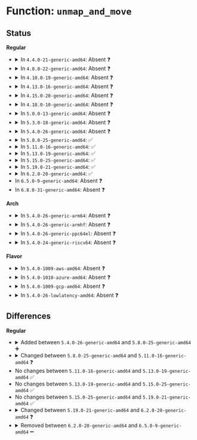 # Function: <code>unmap_and_move</code>

## Status
<b>Regular</b>
<ul>
<li>
<details>
<summary>In <code>4.4.0-21-generic-amd64</code>: Absent ❓</summary>

```json
{
  "name": "unmap_and_move",
  "collision_type": "Unique Static",
  "inline_type": "Full",
  "funcs": [
    {
      "addr": 18446744071580885842,
      "name": "unmap_and_move",
      "external": false,
      "loc": "mm/migrate.c:927",
      "file": "mm/migrate.c",
      "inline": "not declared, inlined",
      "caller_inline": [
        "mm/migrate.c:migrate_pages"
      ],
      "caller_func": []
    }
  ],
  "symbols": []
}
```
</details>
</li>
<li>
<details>
<summary>In <code>4.8.0-22-generic-amd64</code>: Absent ❓</summary>

```json
{
  "name": "unmap_and_move",
  "collision_type": "Unique Static",
  "inline_type": "Full",
  "funcs": [
    {
      "addr": 18446744071581014971,
      "name": "unmap_and_move",
      "external": false,
      "loc": "mm/migrate.c:1072",
      "file": "mm/migrate.c",
      "inline": "not declared, inlined",
      "caller_inline": [
        "mm/migrate.c:migrate_pages"
      ],
      "caller_func": []
    }
  ],
  "symbols": []
}
```
</details>
</li>
<li>
<details>
<summary>In <code>4.10.0-19-generic-amd64</code>: Absent ❓</summary>

```json
{
  "name": "unmap_and_move",
  "collision_type": "Unique Static",
  "inline_type": "Full",
  "funcs": [
    {
      "addr": 18446744071581089179,
      "name": "unmap_and_move",
      "external": false,
      "loc": "mm/migrate.c:1074",
      "file": "mm/migrate.c",
      "inline": "not declared, inlined",
      "caller_inline": [
        "mm/migrate.c:migrate_pages"
      ],
      "caller_func": []
    }
  ],
  "symbols": []
}
```
</details>
</li>
<li>
<details>
<summary>In <code>4.13.0-16-generic-amd64</code>: Absent ❓</summary>

```json
{
  "name": "unmap_and_move",
  "collision_type": "Unique Static",
  "inline_type": "Full",
  "funcs": [
    {
      "addr": 18446744071581136571,
      "name": "unmap_and_move",
      "external": false,
      "loc": "mm/migrate.c:1060",
      "file": "mm/migrate.c",
      "inline": "not declared, inlined",
      "caller_inline": [
        "mm/migrate.c:migrate_pages"
      ],
      "caller_func": []
    }
  ],
  "symbols": []
}
```
</details>
</li>
<li>
<details>
<summary>In <code>4.15.0-20-generic-amd64</code>: Absent ❓</summary>

```json
{
  "name": "unmap_and_move",
  "collision_type": "Unique Static",
  "inline_type": "Full",
  "funcs": [
    {
      "addr": 18446744071581258600,
      "name": "unmap_and_move",
      "external": false,
      "loc": "mm/migrate.c:1132",
      "file": "mm/migrate.c",
      "inline": "not declared, inlined",
      "caller_inline": [
        "mm/migrate.c:migrate_pages"
      ],
      "caller_func": []
    }
  ],
  "symbols": []
}
```
</details>
</li>
<li>
<details>
<summary>In <code>4.18.0-10-generic-amd64</code>: Absent ❓</summary>

```json
{
  "name": "unmap_and_move",
  "collision_type": "Unique Static",
  "inline_type": "Full",
  "funcs": [
    {
      "addr": 18446744071581404517,
      "name": "unmap_and_move",
      "external": false,
      "loc": "mm/migrate.c:1144",
      "file": "mm/migrate.c",
      "inline": "not declared, inlined",
      "caller_inline": [
        "mm/migrate.c:migrate_pages"
      ],
      "caller_func": []
    }
  ],
  "symbols": []
}
```
</details>
</li>
<li>
<details>
<summary>In <code>5.0.0-13-generic-amd64</code>: Absent ❓</summary>

```json
{
  "name": "unmap_and_move",
  "collision_type": "Unique Static",
  "inline_type": "Full",
  "funcs": [
    {
      "addr": 18446744071581487991,
      "name": "unmap_and_move",
      "external": false,
      "loc": "mm/migrate.c:1168",
      "file": "mm/migrate.c",
      "inline": "not declared, inlined",
      "caller_inline": [
        "mm/migrate.c:migrate_pages"
      ],
      "caller_func": []
    }
  ],
  "symbols": []
}
```
</details>
</li>
<li>
<details>
<summary>In <code>5.3.0-18-generic-amd64</code>: Absent ❓</summary>

```json
{
  "name": "unmap_and_move",
  "collision_type": "Unique Static",
  "inline_type": "Full",
  "funcs": [
    {
      "addr": 18446744071581596148,
      "name": "unmap_and_move",
      "external": false,
      "loc": "mm/migrate.c:1163",
      "file": "mm/migrate.c",
      "inline": "not declared, inlined",
      "caller_inline": [
        "mm/migrate.c:migrate_pages"
      ],
      "caller_func": []
    }
  ],
  "symbols": []
}
```
</details>
</li>
<li>
<details>
<summary>In <code>5.4.0-26-generic-amd64</code>: Absent ❓</summary>

```json
{
  "name": "unmap_and_move",
  "collision_type": "Unique Static",
  "inline_type": "Full",
  "funcs": [
    {
      "addr": 18446744071581666708,
      "name": "unmap_and_move",
      "external": false,
      "loc": "mm/migrate.c:1164",
      "file": "mm/migrate.c",
      "inline": "not declared, inlined",
      "caller_inline": [
        "mm/migrate.c:migrate_pages"
      ],
      "caller_func": []
    }
  ],
  "symbols": []
}
```
</details>
</li>
<li>
<details>
<summary>In <code>5.8.0-25-generic-amd64</code>: ✅</summary>

```c
int unmap_and_move(new_page_t * get_new_page, free_page_t * put_new_page, long unsigned int private, struct page * page, int force, enum migrate_mode mode, enum migrate_reason reason)
```

```json
{
  "name": "unmap_and_move",
  "collision_type": "Unique Static",
  "inline_type": "No",
  "funcs": [
    {
      "addr": 18446744071581885568,
      "name": "unmap_and_move",
      "external": false,
      "loc": "mm/migrate.c:1167",
      "file": "mm/migrate.c",
      "inline": "seen, unknown",
      "caller_inline": [],
      "caller_func": [
        "mm/migrate.c:migrate_pages"
      ]
    }
  ],
  "symbols": [
    {
      "addr": 18446744071581885568,
      "name": "unmap_and_move",
      "section": ".text",
      "bind": "STB_LOCAL",
      "size": 977
    }
  ]
}
```
</details>
</li>
<li>
<details>
<summary>In <code>5.11.0-16-generic-amd64</code>: ✅</summary>

```c
int unmap_and_move(new_page_t * get_new_page, free_page_t * put_new_page, long unsigned int private, struct page * page, int force, enum migrate_mode mode, enum migrate_reason reason, struct list_head * ret)
```

```json
{
  "name": "unmap_and_move",
  "collision_type": "Unique Static",
  "inline_type": "No",
  "funcs": [
    {
      "addr": 18446744071581931760,
      "name": "unmap_and_move",
      "external": false,
      "loc": "mm/migrate.c:1164",
      "file": "mm/migrate.c",
      "inline": "seen, unknown",
      "caller_inline": [],
      "caller_func": [
        "mm/migrate.c:migrate_pages"
      ]
    }
  ],
  "symbols": [
    {
      "addr": 18446744071581931760,
      "name": "unmap_and_move",
      "section": ".text",
      "bind": "STB_LOCAL",
      "size": 700
    }
  ]
}
```
</details>
</li>
<li>
<details>
<summary>In <code>5.13.0-19-generic-amd64</code>: ✅</summary>

```c
int unmap_and_move(new_page_t * get_new_page, free_page_t * put_new_page, long unsigned int private, struct page * page, int force, enum migrate_mode mode, enum migrate_reason reason, struct list_head * ret)
```

```json
{
  "name": "unmap_and_move",
  "collision_type": "Unique Static",
  "inline_type": "No",
  "funcs": [
    {
      "addr": 18446744071581957104,
      "name": "unmap_and_move",
      "external": false,
      "loc": "mm/migrate.c:1144",
      "file": "mm/migrate.c",
      "inline": "seen, unknown",
      "caller_inline": [],
      "caller_func": [
        "mm/migrate.c:migrate_pages"
      ]
    }
  ],
  "symbols": [
    {
      "addr": 18446744071581957104,
      "name": "unmap_and_move",
      "section": ".text",
      "bind": "STB_LOCAL",
      "size": 721
    }
  ]
}
```
</details>
</li>
<li>
<details>
<summary>In <code>5.15.0-25-generic-amd64</code>: ✅</summary>

```c
int unmap_and_move(new_page_t * get_new_page, free_page_t * put_new_page, long unsigned int private, struct page * page, int force, enum migrate_mode mode, enum migrate_reason reason, struct list_head * ret)
```

```json
{
  "name": "unmap_and_move",
  "collision_type": "Unique Static",
  "inline_type": "No",
  "funcs": [
    {
      "addr": 18446744071582261856,
      "name": "unmap_and_move",
      "external": false,
      "loc": "mm/migrate.c:1181",
      "file": "mm/migrate.c",
      "inline": "seen, unknown",
      "caller_inline": [],
      "caller_func": [
        "mm/migrate.c:migrate_pages"
      ]
    }
  ],
  "symbols": [
    {
      "addr": 18446744071582261856,
      "name": "unmap_and_move",
      "section": ".text",
      "bind": "STB_LOCAL",
      "size": 718
    }
  ]
}
```
</details>
</li>
<li>
<details>
<summary>In <code>5.19.0-21-generic-amd64</code>: ✅</summary>

```c
int unmap_and_move(new_page_t * get_new_page, free_page_t * put_new_page, long unsigned int private, struct page * page, int force, enum migrate_mode mode, enum migrate_reason reason, struct list_head * ret)
```

```json
{
  "name": "unmap_and_move",
  "collision_type": "Unique Static",
  "inline_type": "No",
  "funcs": [
    {
      "addr": 18446744071582729456,
      "name": "unmap_and_move",
      "external": false,
      "loc": "mm/migrate.c:1094",
      "file": "mm/migrate.c",
      "inline": "seen, unknown",
      "caller_inline": [],
      "caller_func": [
        "mm/migrate.c:migrate_pages"
      ]
    }
  ],
  "symbols": [
    {
      "addr": 18446744071582729456,
      "name": "unmap_and_move",
      "section": ".text",
      "bind": "STB_LOCAL",
      "size": 1198
    }
  ]
}
```
</details>
</li>
<li>
<details>
<summary>In <code>6.2.0-20-generic-amd64</code>: ✅</summary>

```c
int unmap_and_move(new_page_t * get_new_page, free_page_t * put_new_page, long unsigned int private, struct folio * src, int force, enum migrate_mode mode, enum migrate_reason reason, struct list_head * ret)
```

```json
{
  "name": "unmap_and_move",
  "collision_type": "Unique Static",
  "inline_type": "No",
  "funcs": [
    {
      "addr": 18446744071583256288,
      "name": "unmap_and_move",
      "external": false,
      "loc": "mm/migrate.c:1168",
      "file": "mm/migrate.c",
      "inline": "seen, unknown",
      "caller_inline": [],
      "caller_func": [
        "mm/migrate.c:migrate_pages"
      ]
    }
  ],
  "symbols": [
    {
      "addr": 18446744071583256288,
      "name": "unmap_and_move",
      "section": ".text",
      "bind": "STB_LOCAL",
      "size": 525
    }
  ]
}
```
</details>
</li>
<li>
In <code>6.5.0-9-generic-amd64</code>: Absent ❓
</li>
<li>
In <code>6.8.0-31-generic-amd64</code>: Absent ❓
</li>
</ul>
<b>Arch</b>
<ul>
<li>
<details>
<summary>In <code>5.4.0-26-generic-arm64</code>: Absent ❓</summary>

```json
{
  "name": "unmap_and_move",
  "collision_type": "Unique Static",
  "inline_type": "Full",
  "funcs": [
    {
      "addr": 18446603336493109952,
      "name": "unmap_and_move",
      "external": false,
      "loc": "mm/migrate.c:1164",
      "file": "mm/migrate.c",
      "inline": "not declared, inlined",
      "caller_inline": [
        "mm/migrate.c:migrate_pages"
      ],
      "caller_func": []
    }
  ],
  "symbols": []
}
```
</details>
</li>
<li>
<details>
<summary>In <code>5.4.0-26-generic-armhf</code>: Absent ❓</summary>

```json
{
  "name": "unmap_and_move",
  "collision_type": "Unique Static",
  "inline_type": "Full",
  "funcs": [
    {
      "addr": 3226806340,
      "name": "unmap_and_move",
      "external": false,
      "loc": "mm/migrate.c:1164",
      "file": "mm/migrate.c",
      "inline": "not declared, inlined",
      "caller_inline": [
        "mm/migrate.c:migrate_pages"
      ],
      "caller_func": []
    }
  ],
  "symbols": []
}
```
</details>
</li>
<li>
<details>
<summary>In <code>5.4.0-26-generic-ppc64el</code>: Absent ❓</summary>

```json
{
  "name": "unmap_and_move",
  "collision_type": "Unique Static",
  "inline_type": "Full",
  "funcs": [
    {
      "addr": 13835058055286584812,
      "name": "unmap_and_move",
      "external": false,
      "loc": "mm/migrate.c:1164",
      "file": "mm/migrate.c",
      "inline": "not declared, inlined",
      "caller_inline": [
        "mm/migrate.c:migrate_pages"
      ],
      "caller_func": []
    }
  ],
  "symbols": []
}
```
</details>
</li>
<li>
<details>
<summary>In <code>5.4.0-24-generic-riscv64</code>: Absent ❓</summary>

```json
{
  "name": "unmap_and_move",
  "collision_type": "Unique Static",
  "inline_type": "Full",
  "funcs": [
    {
      "addr": 18446743936272956116,
      "name": "unmap_and_move",
      "external": false,
      "loc": "mm/migrate.c:1164",
      "file": "mm/migrate.c",
      "inline": "not declared, inlined",
      "caller_inline": [
        "mm/migrate.c:migrate_pages"
      ],
      "caller_func": []
    }
  ],
  "symbols": []
}
```
</details>
</li>
</ul>
<b>Flavor</b>
<ul>
<li>
<details>
<summary>In <code>5.4.0-1009-aws-amd64</code>: Absent ❓</summary>

```json
{
  "name": "unmap_and_move",
  "collision_type": "Unique Static",
  "inline_type": "Full",
  "funcs": [
    {
      "addr": 18446744071581635444,
      "name": "unmap_and_move",
      "external": false,
      "loc": "mm/migrate.c:1164",
      "file": "mm/migrate.c",
      "inline": "not declared, inlined",
      "caller_inline": [
        "mm/migrate.c:migrate_pages"
      ],
      "caller_func": []
    }
  ],
  "symbols": []
}
```
</details>
</li>
<li>
<details>
<summary>In <code>5.4.0-1010-azure-amd64</code>: Absent ❓</summary>

```json
{
  "name": "unmap_and_move",
  "collision_type": "Unique Static",
  "inline_type": "Full",
  "funcs": [
    {
      "addr": 18446744071581576404,
      "name": "unmap_and_move",
      "external": false,
      "loc": "mm/migrate.c:1164",
      "file": "mm/migrate.c",
      "inline": "not declared, inlined",
      "caller_inline": [
        "mm/migrate.c:migrate_pages"
      ],
      "caller_func": []
    }
  ],
  "symbols": []
}
```
</details>
</li>
<li>
<details>
<summary>In <code>5.4.0-1009-gcp-amd64</code>: Absent ❓</summary>

```json
{
  "name": "unmap_and_move",
  "collision_type": "Unique Static",
  "inline_type": "Full",
  "funcs": [
    {
      "addr": 18446744071581626756,
      "name": "unmap_and_move",
      "external": false,
      "loc": "mm/migrate.c:1164",
      "file": "mm/migrate.c",
      "inline": "not declared, inlined",
      "caller_inline": [
        "mm/migrate.c:migrate_pages"
      ],
      "caller_func": []
    }
  ],
  "symbols": []
}
```
</details>
</li>
<li>
<details>
<summary>In <code>5.4.0-26-lowlatency-amd64</code>: Absent ❓</summary>

```json
{
  "name": "unmap_and_move",
  "collision_type": "Unique Static",
  "inline_type": "Full",
  "funcs": [
    {
      "addr": 18446744071581693071,
      "name": "unmap_and_move",
      "external": false,
      "loc": "mm/migrate.c:1164",
      "file": "mm/migrate.c",
      "inline": "not declared, inlined",
      "caller_inline": [
        "mm/migrate.c:migrate_pages"
      ],
      "caller_func": []
    }
  ],
  "symbols": []
}
```
</details>
</li>
</ul>

## Differences
<b>Regular</b>
<ul>
<li>
<details>
<summary>Added between <code>5.4.0-26-generic-amd64</code> and <code>5.8.0-25-generic-amd64</code> ➕</summary>

```c
int unmap_and_move(new_page_t * get_new_page, free_page_t * put_new_page, long unsigned int private, struct page * page, int force, enum migrate_mode mode, enum migrate_reason reason)
```
</details>
</li>
<li>
<details>
<summary>Changed between <code>5.8.0-25-generic-amd64</code> and <code>5.11.0-16-generic-amd64</code> ❓</summary>
<ul>
<li>
<b>Param added. </b>
<code>struct list_head * ret</code>
</li>
</ul>
</details>
</li>
<li>
No changes between <code>5.11.0-16-generic-amd64</code> and <code>5.13.0-19-generic-amd64</code> ✅
</li>
<li>
No changes between <code>5.13.0-19-generic-amd64</code> and <code>5.15.0-25-generic-amd64</code> ✅
</li>
<li>
No changes between <code>5.15.0-25-generic-amd64</code> and <code>5.19.0-21-generic-amd64</code> ✅
</li>
<li>
<details>
<summary>Changed between <code>5.19.0-21-generic-amd64</code> and <code>6.2.0-20-generic-amd64</code> ❓</summary>
<ul>
<li>
<b>Param added. </b>
<code>struct folio * src</code>
</li>
<li>
<b>Param removed. </b>
<code>struct page * page</code>
</li>
</ul>
</details>
</li>
<li>
<details>
<summary>Removed between <code>6.2.0-20-generic-amd64</code> and <code>6.5.0-9-generic-amd64</code> ➖</summary>

```c
int unmap_and_move(new_page_t * get_new_page, free_page_t * put_new_page, long unsigned int private, struct folio * src, int force, enum migrate_mode mode, enum migrate_reason reason, struct list_head * ret)
```
</details>
</li>
</ul>
